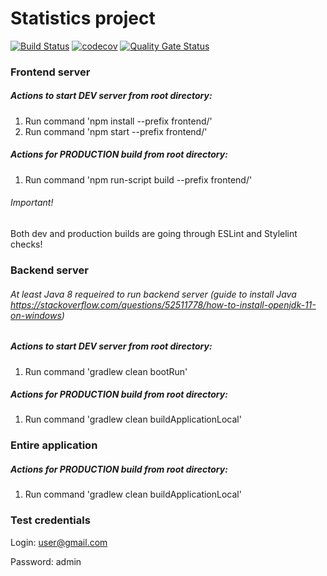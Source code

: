 # Statistics project

[![Build Status](https://travis-ci.com/skosinskiy/statistics.svg?branch=master)](https://travis-ci.com/skosinskiy/statistics)
[![codecov](https://codecov.io/gh/skosinskiy/statistics/branch/master/graph/badge.svg)](https://codecov.io/gh/skosinskiy/statistics)
[![Quality Gate Status](https://sonarcloud.io/api/project_badges/measure?project=statistics&metric=alert_status)](https://sonarcloud.io/dashboard?id=statistics)

### Frontend server
##### Actions to start DEV server from root directory:
1. Run command 'npm install --prefix frontend/'
2. Run command 'npm start --prefix frontend/'
##### Actions for PRODUCTION build from root directory:
1. Run command 'npm run-script build --prefix frontend/'

###### Important! 

Both dev and production builds are going through ESLint and Stylelint checks!

### Backend server
###### At least Java 8 requeired to run backend server (guide to install Java https://stackoverflow.com/questions/52511778/how-to-install-openjdk-11-on-windows)
##### Actions to start DEV server from root directory:
1. Run command 'gradlew clean bootRun'
##### Actions for PRODUCTION build from root directory:
1. Run command 'gradlew clean buildApplicationLocal'

### Entire application
##### Actions for PRODUCTION build from root directory:
1. Run command 'gradlew clean buildApplicationLocal'

### Test credentials
Login: user@gmail.com

Password: admin
